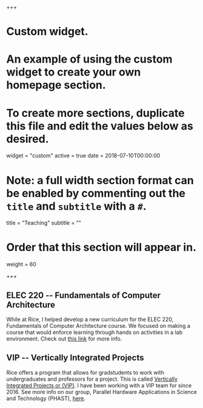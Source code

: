 +++
# Custom widget.
# An example of using the custom widget to create your own homepage section.
# To create more sections, duplicate this file and edit the values below as desired.
widget = "custom"
active = true
date = 2018-07-10T00:00:00

# Note: a full width section format can be enabled by commenting out the `title` and `subtitle` with a `#`.
title = "Teaching"
subtitle = ""

# Order that this section will appear in.
weight = 60

+++

## ELEC 220 -- Fundamentals of Computer Architecture
While at Rice, I helped develop a new curriculum for the ELEC 220, Fundamentals of Computer Architecture course. 
We focused on making a course that would enforce learning through hands on activities in a lab environment. 
Check out [this link](http://cte.rice.edu/teachingstudio/2017/2/22/feature-elec-220) for more info.

## VIP -- Vertically Integrated Projects

Rice offers a program that allows for gradstudents to work with undergraduates and professors for a project. This is called [Vertically Integrated Projects or (VIP)](https://vip.rice.edu/).
I have been working with a VIP team for since 2016. 
See more info on our group, Parallel Hardware Applications in Science and Technology (PHAST), [here](http://cavallaro.rice.edu/vip-group/).

